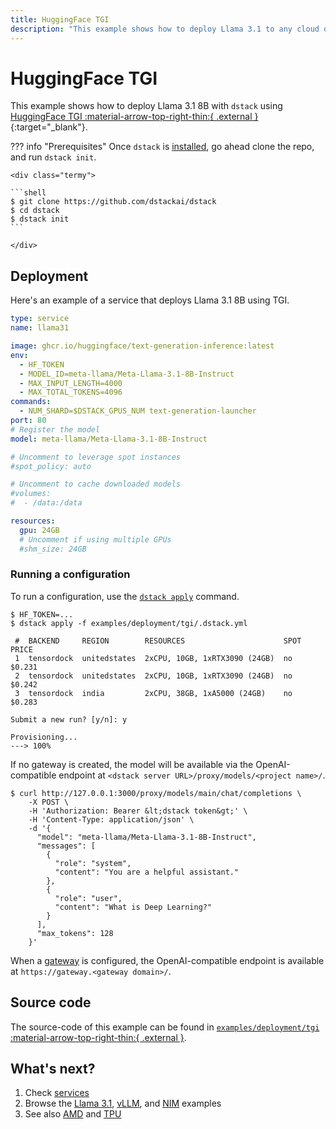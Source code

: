 ```yaml
---
title: HuggingFace TGI
description: "This example shows how to deploy Llama 3.1 to any cloud or on-premises environment using HuggingFace TGI and dstack."
---
```


# HuggingFace TGI

This example shows how to deploy Llama 3.1 8B with `dstack` using [HuggingFace TGI :material-arrow-top-right-thin:{ .external }](https://huggingface.co/docs/text-generation-inference/en/index){:target="_blank"}.

??? info "Prerequisites"
    Once `dstack` is [installed](https://dstack.ai/docs/installation), go ahead clone the repo, and run `dstack init`.

    <div class="termy">
 
    ```shell
    $ git clone https://github.com/dstackai/dstack
    $ cd dstack
    $ dstack init
    ```
 
    </div>

## Deployment

Here's an example of a service that deploys Llama 3.1 8B using TGI.

<div editor-title="examples/deployment/tgi/.dstack.yml">

```yaml
type: service
name: llama31

image: ghcr.io/huggingface/text-generation-inference:latest
env:
  - HF_TOKEN
  - MODEL_ID=meta-llama/Meta-Llama-3.1-8B-Instruct
  - MAX_INPUT_LENGTH=4000
  - MAX_TOTAL_TOKENS=4096
commands:
  - NUM_SHARD=$DSTACK_GPUS_NUM text-generation-launcher
port: 80
# Register the model
model: meta-llama/Meta-Llama-3.1-8B-Instruct

# Uncomment to leverage spot instances
#spot_policy: auto

# Uncomment to cache downloaded models  
#volumes:
#  - /data:/data

resources:
  gpu: 24GB
  # Uncomment if using multiple GPUs
  #shm_size: 24GB
```
</div>

### Running a configuration

To run a configuration, use the [`dstack apply`](https://dstack.ai/docs/reference/cli/index.md#dstack-apply) command. 

<div class="termy">

```shell
$ HF_TOKEN=...
$ dstack apply -f examples/deployment/tgi/.dstack.yml

 #  BACKEND     REGION        RESOURCES                      SPOT  PRICE    
 1  tensordock  unitedstates  2xCPU, 10GB, 1xRTX3090 (24GB)  no    $0.231   
 2  tensordock  unitedstates  2xCPU, 10GB, 1xRTX3090 (24GB)  no    $0.242   
 3  tensordock  india         2xCPU, 38GB, 1xA5000 (24GB)    no    $0.283  

Submit a new run? [y/n]: y

Provisioning...
---> 100%
```
</div>

If no gateway is created, the model will be available via the OpenAI-compatible endpoint 
at `<dstack server URL>/proxy/models/<project name>/`.

<div class="termy">

```shell
$ curl http://127.0.0.1:3000/proxy/models/main/chat/completions \
    -X POST \
    -H 'Authorization: Bearer &lt;dstack token&gt;' \
    -H 'Content-Type: application/json' \
    -d '{
      "model": "meta-llama/Meta-Llama-3.1-8B-Instruct",
      "messages": [
        {
          "role": "system",
          "content": "You are a helpful assistant."
        },
        {
          "role": "user",
          "content": "What is Deep Learning?"
        }
      ],
      "max_tokens": 128
    }'
```

</div>

When a [gateway](https://dstack.ai/docs/concepts/gateways.md) is configured, the OpenAI-compatible endpoint 
is available at `https://gateway.<gateway domain>/`.

## Source code

The source-code of this example can be found in 
[`examples/deployment/tgi` :material-arrow-top-right-thin:{ .external }](https://github.com/dstackai/dstack/blob/master/examples/deployment/tgi).

## What's next?

1. Check [services](https://dstack.ai/docs/services)
2. Browse the [Llama 3.1](https://dstack.ai/examples/llms/llama31/), [vLLM](https://dstack.ai/examples/deployment/vllm/),
   and [NIM](https://dstack.ai/examples/deployment/nim/) examples
3. See also [AMD](https://dstack.ai/examples/accelerators/amd/) and
   [TPU](https://dstack.ai/examples/accelerators/tpu/)
